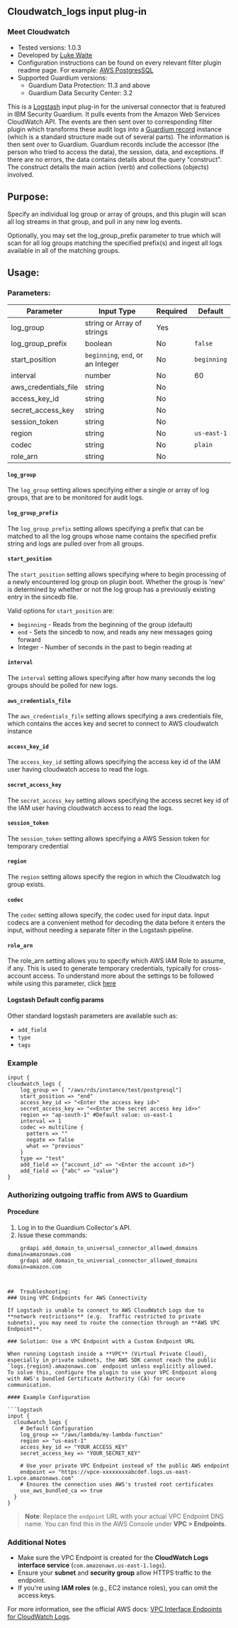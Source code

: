 ## Cloudwatch_logs input plug-in
### Meet Cloudwatch
* Tested versions: 1.0.3
* Developed by [Luke Waite](https://github.com/lukewaite)
* Configuration instructions can be found on every relevant filter plugin readme page. For example: [AWS PostgresSQL](../../filter-plugin/logstash-filter-azure-postgresql-guardium/README.md#procedure)
* Supported Guardium versions:
	* Guardium Data Protection: 11.3 and above
	* Guardium Data Security Center: 3.2

This is a [Logstash](https://github.com/elastic/logstash) input plug-in for the universal connector that is featured in IBM Security Guardium. It pulls events from the Amazon Web Services CloudWatch API. The events are then sent over to corresponding filter plugin which transforms these audit logs into a [Guardium record](https://github.com/IBM/universal-connectors/blob/main/common/src/main/java/com/ibm/guardium/universalconnector/commons/structures/Record.java)  instance (which is a standard structure made out of several parts). The information is then sent over to Guardium. Guardium records include the accessor (the person who tried to access the data), the session, data, and exceptions. If there are no errors, the data contains details about the query "construct". The construct details the main action (verb) and collections (objects) involved.


## Purpose:

Specify an individual log group or array of groups, and this plugin will scan all log streams in that group, and pull in any new log events.

Optionally, you may set the log_group_prefix parameter to true which will scan for all log groups matching the specified prefix(s) and ingest all logs available in all of the matching groups.

## Usage:

### Parameters:

| Parameter | Input Type | Required | Default |
|-----------|------------|----------|---------|
| log_group | string or Array of strings | Yes | |
| log_group_prefix | boolean | No | `false` |
| start_position | `beginning`, `end`, or an Integer | No | `beginning` |
| interval | number | No | 60 |
| aws_credentials_file | string | No | |
| access_key_id | string | No | |
| secret_access_key | string | No | |
| session_token | string | No | |
| region | string | No | `us-east-1` |
| codec | string | No | `plain` |
| role_arn | string | No |  |


#### `log_group`
The `log_group` setting allows specifying either a single or array of log groups, that are to be monitored for audit logs.

#### `log_group_prefix`
The `log_group_prefix` setting allows specifying a prefix that can be matched to all the log groups whose name contains the specified prefix string and logs are pulled over from all groups.

#### `start_position`
The `start_position` setting allows specifying where to begin processing of a newly encountered log group on plugin boot. Whether the group is 'new' is determined by whether or not the log group has a previously existing entry in the sincedb file.

Valid options for `start_position` are:
* `beginning` - Reads from the beginning of the group (default)
* `end` - Sets the sincedb to now, and reads any new messages going forward
* Integer - Number of seconds in the past to begin reading at

#### `interval`
The `interval` setting allows specifying after how many seconds the log groups should be polled for new logs.

#### `aws_credentials_file`
The `aws_credentials_file` setting allows specifying a aws credentials file, which contains the acces key and secret to connect to AWS cloudwatch instance

#### `access_key_id`
The `access_key_id` setting allows specifying the access key id of the IAM user having cloudwatch access to read the logs.

#### `secret_access_key`
The `secret_access_key` setting allows specifying the access secret key id of the IAM user having cloudwatch access to read the logs.

#### `session_token`
The `session_token` setting allows specifying a AWS Session token for temporary credential

#### `region`
The `region` setting allows specify the region in which the Cloudwatch log group exists.

#### `codec`
The `codec` setting allows specify, the codec used for input data. Input codecs are a convenient method for decoding the data before it enters the input, without needing a separate filter in the Logstash pipeline.

#### `role_arn`
The role_arn setting allows you to specify which AWS IAM Role to assume, if any. This is used to generate temporary credentials, typically for cross-account access. To understand more about the settings to be followed while using this parameter, click [here]( ./SettingsForRoleArn.md )


#### Logstash Default config params
Other standard logstash parameters are available such as:
* `add_field`
* `type`
* `tags`

### Example

	input {
    cloudwatch_logs {
		log_group => [ "/aws/rds/instance/test/postgresql"]
		start_position => "end"
		access_key_id => "<Enter the access key id>"
		secret_access_key => "<<Enter the secret access key id>>"
		region => "ap-south-1" #Default value: us-east-1
		interval => 1
		codec => multiline {
          pattern => ""
          negate => false
          what => "previous"
        }
		type => "test"
		add_field => {"account_id" => "<Enter the account id>"}
		add_field => {"abc" => "value"}
	}

### Authorizing outgoing traffic from AWS to Guardium

#### Procedure
1. Log in to the Guardium Collector's API.
2. Issue these commands:
```
	grdapi add_domain_to_universal_connector_allowed_domains domain=amazonaws.com
	grdapi add_domain_to_universal_connector_allowed_domains domain=amazon.com
```
```


##  Troubleshooting: 
### Using VPC Endpoints for AWS Connectivity

If Logstash is unable to connect to AWS CloudWatch Logs due to **network restrictions** (e.g.  Traffic restricted to private subnets), you may need to route the connection through an **AWS VPC Endpoint**.

### Solution: Use a VPC Endpoint with a Custom Endpoint URL

When running Logstash inside a **VPC** (Virtual Private Cloud), especially in private subnets, the AWS SDK cannot reach the public `logs.{region}.amazonaws.com` endpoint unless explicitly allowed.  
To solve this, configure the plugin to use your VPC Endpoint along with AWS's bundled Certificate Authority (CA) for secure communication.

#### Example Configuration

```logstash
input {
  cloudwatch_logs {
	# Default Configuration
    log_group => "/aws/lambda/my-lambda-function"
    region => "us-east-1"
    access_key_id => "YOUR_ACCESS_KEY"
    secret_access_key => "YOUR_SECRET_KEY"

    # Use your private VPC Endpoint instead of the public AWS endpoint
    endpoint => "https://vpce-xxxxxxxxabcdef.logs.us-east-1.vpce.amazonaws.com"
    # Ensures the connection uses AWS's trusted root certificates
    use_aws_bundled_ca => true
  }
}
```

> **Note**: Replace the `endpoint` URL with your actual VPC Endpoint DNS name. You can find this in the AWS Console under **VPC > Endpoints**.

###  Additional Notes

- Make sure the VPC Endpoint is created for the **CloudWatch Logs interface service** (`com.amazonaws.us-east-1.logs`).
- Ensure your **subnet** and **security group** allow HTTPS traffic to the endpoint.
- If you're using **IAM roles** (e.g., EC2 instance roles), you can omit the access keys.

For more information, see the official AWS docs: [VPC Interface Endpoints for CloudWatch Logs](https://docs.aws.amazon.com/AmazonCloudWatch/latest/logs/CloudWatchLogs-and-InterfaceVPC.html).
